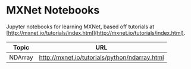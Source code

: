 # MXNet Notebooks
Jupyter notebooks for learning MXNet, based off tutorials at [http://mxnet.io/tutorials/index.html](http://mxnet.io/tutorials/index.html).

| Topic   | URL                                           |
|---------|-----------------------------------------------|
| NDArray | http://mxnet.io/tutorials/python/ndarray.html |

